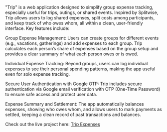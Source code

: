"Trip" is a web application designed to simplify group expense tracking, especially useful for trips, outings, or shared events. Inspired by Splitwise, Trip allows users to log shared expenses, split costs among participants, and keep track of who owes whom, all within a clean, user-friendly interface. Key features include:

Group Expense Management: Users can create groups for different events (e.g., vacations, gatherings) and add expenses to each group. Trip calculates each person’s share of expenses based on the group setup and provides a clear summary of what each person owes or is owed.

Individual Expense Tracking: Beyond groups, users can log individual expenses to see their personal spending patterns, making the app useful even for solo expense tracking.

Secure User Authentication with Google OTP: Trip includes secure authentication via Google email verification with OTP (One-Time Password) to ensure safe access and protect user data.

Expense Summary and Settlement: The app automatically balances expenses, showing who owes whom, and allows users to mark payments as settled, keeping a clean record of past transactions and balances.

Check out the live project here: [Trip Expenses](https://tripexpenses.vercel.app)

